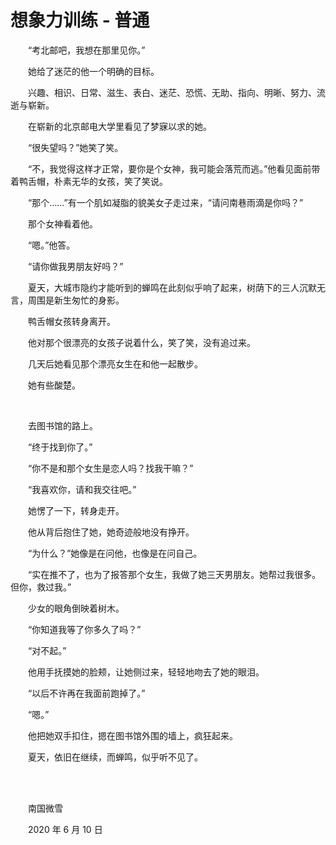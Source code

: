 # 想象力训练 - 普通

　　“考北邮吧，我想在那里见你。”

　　她给了迷茫的他一个明确的目标。

　　兴趣、相识、日常、滋生、表白、迷茫、恐慌、无助、指向、明晰、努力、流逝与崭新。

　　在崭新的北京邮电大学里看见了梦寐以求的她。

　　“很失望吗？”她笑了笑。

　　“不，我觉得这样才正常，要你是个女神，我可能会落荒而逃。”他看见面前带着鸭舌帽，朴素无华的女孩，笑了笑说。

　　“那个……”有一个肌如凝脂的貌美女子走过来，“请问南巷雨滴是你吗？”

　　那个女神看着他。

　　“嗯。”他答。

　　“请你做我男朋友好吗？”

　　夏天，大城市隐约才能听到的蝉鸣在此刻似乎响了起来，树荫下的三人沉默无言，周围是新生匆忙的身影。

　　鸭舌帽女孩转身离开。

　　他对那个很漂亮的女孩子说着什么，笑了笑，没有追过来。

　　几天后她看见那个漂亮女生在和他一起散步。

　　她有些酸楚。

<br>

　　去图书馆的路上。

　　“终于找到你了。”

　　“你不是和那个女生是恋人吗？找我干嘛？”

　　“我喜欢你，请和我交往吧。”

　　她愣了一下，转身走开。

　　他从背后抱住了她，她奇迹般地没有挣开。

　　“为什么？”她像是在问他，也像是在问自己。

　　“实在推不了，也为了报答那个女生，我做了她三天男朋友。她帮过我很多。但你，救过我。”

　　少女的眼角倒映着树木。

　　“你知道我等了你多久了吗？”

　　“对不起。”

　　他用手抚摸她的脸颊，让她侧过来，轻轻地吻去了她的眼泪。

　　“以后不许再在我面前跑掉了。”

　　“嗯。”

　　他把她双手扣住，摁在图书馆外围的墙上，疯狂起来。

　　夏天，依旧在继续，而蝉鸣，似乎听不见了。

<br>

<br>

　　南国微雪

　　2020 年 6 月 10 日